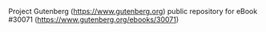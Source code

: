 Project Gutenberg (https://www.gutenberg.org) public repository for eBook #30071 (https://www.gutenberg.org/ebooks/30071)
